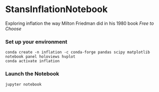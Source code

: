 # StansInflationNotebook
Exploring inflation the way Milton Friedman did in his 1980 book *Free to Choose*

### Set up your environment

```
conda create -n inflation -c conda-forge pandas scipy matplotlib notebook panel holoviews hvplot
conda activate inflation
```

### Launch the Notebook

```
jupyter notebook
```
